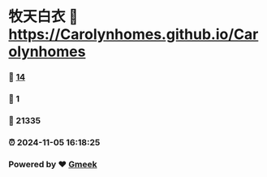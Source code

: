 # 牧天白衣 :link: https://Carolynhomes.github.io/Carolynhomes 
### :page_facing_up: [14](https://Carolynhomes.github.io/Carolynhomes/tag.html) 
### :speech_balloon: 1 
### :hibiscus: 21335 
### :alarm_clock: 2024-11-05 16:18:25 
### Powered by :heart: [Gmeek](https://github.com/Meekdai/Gmeek)
